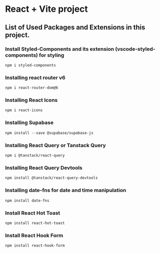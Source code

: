# React + Vite project

## List of Used Packages and Extensions in this project.

### Install Styled-Components and its extension (vscode-styled-components) for styling

```
npm i styled-components
```

### Installing react router v6

```
npm i react-router-dom@6
```

### Installing React Icons

```
npm i react-icons
```

### Installing Supabase

```
npm install --save @supabase/supabase-js
```

### Installing React Query or Tanstack Query

```
npm i @tanstack/react-query
```

### Installing React Query Devtools

```
npm install @tanstack/react-query-devtools
```

### Installing date-fns for date and time manipulation

```
npm install date-fns
```

### Install React Hot Toast

```
npm install react-hot-toast
```

### Install React Hook Form

```
npm install react-hook-form
```
